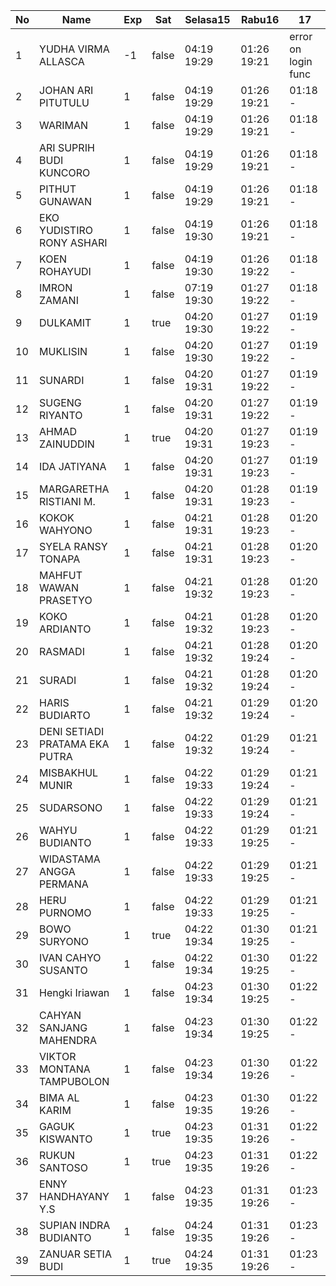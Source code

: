 | No | Name | Exp | Sat | Selasa15 | Rabu16 | 17 |
|-----|-----|-----|-----|-----|-----|-----|
| 1 | YUDHA VIRMA ALLASCA | -1 | false | 04:19 19:29 | 01:26 19:21 | error on login func |
| 2 | JOHAN ARI PITUTULU | 1 | false | 04:19 19:29 | 01:26 19:21 | 01:18 - |
| 3 | WARIMAN | 1 | false | 04:19 19:29 | 01:26 19:21 | 01:18 - |
| 4 | ARI SUPRIH BUDI KUNCORO | 1 | false | 04:19 19:29 | 01:26 19:21 | 01:18 - |
| 5 | PITHUT GUNAWAN | 1 | false | 04:19 19:29 | 01:26 19:21 | 01:18 - |
| 6 | EKO YUDISTIRO RONY ASHARI | 1 | false | 04:19 19:30 | 01:26 19:21 | 01:18 - |
| 7 | KOEN ROHAYUDI | 1 | false | 04:19 19:30 | 01:26 19:22 | 01:18 - |
| 8 | IMRON ZAMANI | 1 | false | 07:19 19:30 | 01:27 19:22 | 01:18 - |
| 9 | DULKAMIT | 1 | true | 04:20 19:30 | 01:27 19:22 | 01:19 - |
| 10 | MUKLISIN | 1 | false | 04:20 19:30 | 01:27 19:22 | 01:19 - |
| 11 | SUNARDI | 1 | false | 04:20 19:31 | 01:27 19:22 | 01:19 - |
| 12 | SUGENG RIYANTO | 1 | false | 04:20 19:31 | 01:27 19:22 | 01:19 - |
| 13 | AHMAD ZAINUDDIN | 1 | true | 04:20 19:31 | 01:27 19:23 | 01:19 - |
| 14 | IDA JATIYANA | 1 | false | 04:20 19:31 | 01:27 19:23 | 01:19 - |
| 15 | MARGARETHA RISTIANI M. | 1 | false | 04:20 19:31 | 01:28 19:23 | 01:19 - |
| 16 | KOKOK WAHYONO | 1 | false | 04:21 19:31 | 01:28 19:23 | 01:20 - |
| 17 | SYELA RANSY TONAPA | 1 | false | 04:21 19:31 | 01:28 19:23 | 01:20 - |
| 18 | MAHFUT WAWAN PRASETYO | 1 | false | 04:21 19:32 | 01:28 19:23 | 01:20 - |
| 19 | KOKO ARDIANTO | 1 | false | 04:21 19:32 | 01:28 19:23 | 01:20 - |
| 20 | RASMADI | 1 | false | 04:21 19:32 | 01:28 19:24 | 01:20 - |
| 21 | SURADI | 1 | false | 04:21 19:32 | 01:28 19:24 | 01:20 - |
| 22 | HARIS BUDIARTO | 1 | false | 04:21 19:32 | 01:29 19:24 | 01:20 - |
| 23 | DENI SETIADI PRATAMA EKA PUTRA | 1 | false | 04:22 19:32 | 01:29 19:24 | 01:21 - |
| 24 | MISBAKHUL MUNIR | 1 | false | 04:22 19:33 | 01:29 19:24 | 01:21 - |
| 25 | SUDARSONO | 1 | false | 04:22 19:33 | 01:29 19:24 | 01:21 - |
| 26 | WAHYU BUDIANTO | 1 | false | 04:22 19:33 | 01:29 19:25 | 01:21 - |
| 27 | WIDASTAMA ANGGA PERMANA | 1 | false | 04:22 19:33 | 01:29 19:25 | 01:21 - |
| 28 | HERU PURNOMO | 1 | false | 04:22 19:33 | 01:29 19:25 | 01:21 - |
| 29 | BOWO SURYONO | 1 | true | 04:22 19:34 | 01:30 19:25 | 01:21 - |
| 30 | IVAN CAHYO SUSANTO | 1 | false | 04:22 19:34 | 01:30 19:25 | 01:22 - |
| 31 | Hengki Iriawan | 1 | false | 04:23 19:34 | 01:30 19:25 | 01:22 - |
| 32 | CAHYAN SANJANG MAHENDRA | 1 | false | 04:23 19:34 | 01:30 19:25 | 01:22 - |
| 33 | VIKTOR MONTANA TAMPUBOLON | 1 | false | 04:23 19:34 | 01:30 19:26 | 01:22 - |
| 34 | BIMA AL KARIM | 1 | false | 04:23 19:35 | 01:30 19:26 | 01:22 - |
| 35 | GAGUK KISWANTO | 1 | true | 04:23 19:35 | 01:31 19:26 | 01:22 - |
| 36 | RUKUN SANTOSO | 1 | true | 04:23 19:35 | 01:31 19:26 | 01:22 - |
| 37 | ENNY HANDHAYANY Y.S | 1 | false | 04:23 19:35 | 01:31 19:26 | 01:23 - |
| 38 | SUPIAN INDRA BUDIANTO | 1 | false | 04:24 19:35 | 01:31 19:26 | 01:23 - |
| 39 | ZANUAR SETIA BUDI | 1 | true | 04:24 19:35 | 01:31 19:26 | 01:23 - |

